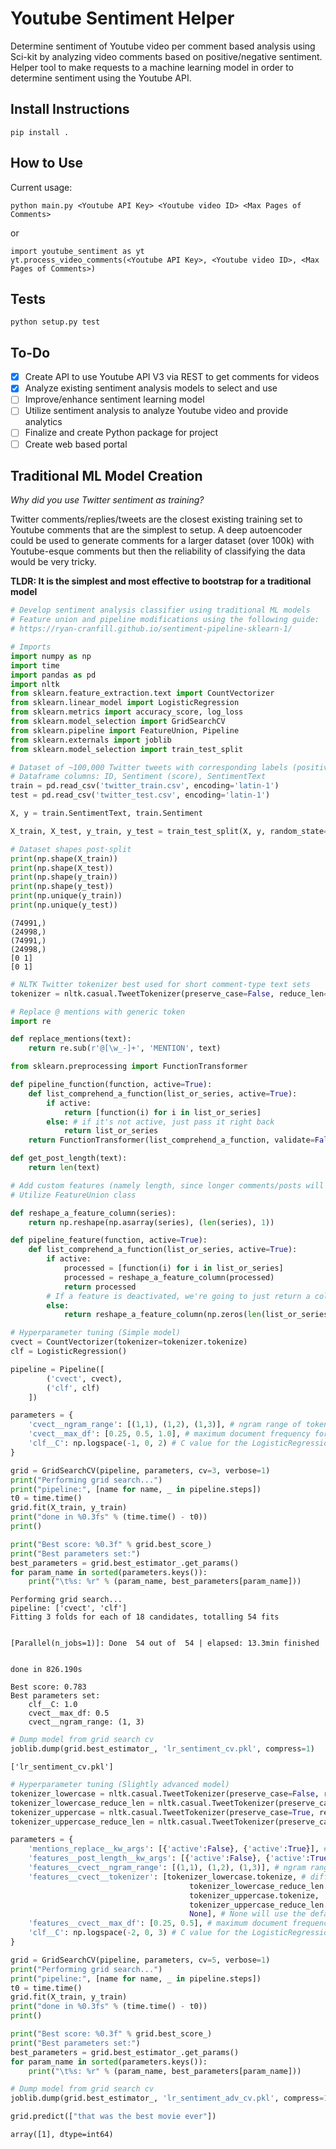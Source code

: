# Youtube Sentiment Helper
Determine sentiment of Youtube video per comment based analysis using Sci-kit by analyzing video comments based on positive/negative sentiment. 
Helper tool to make requests to a machine learning model in order to determine sentiment using the Youtube API.

## Install Instructions
`pip install .`
## How to Use
Current usage:
```
python main.py <Youtube API Key> <Youtube video ID> <Max Pages of Comments>
```
or
```
import youtube_sentiment as yt
yt.process_video_comments(<Youtube API Key>, <Youtube video ID>, <Max Pages of Comments>) 
```
## Tests
```
python setup.py test
```
## To-Do
- [X] Create API to use Youtube API V3 via REST to get comments for videos
- [X] Analyze existing sentiment analysis models to select and use
- [ ] Improve/enhance sentiment learning model
- [ ] Utilize sentiment analysis to analyze Youtube video and provide analytics
- [ ] Finalize and create Python package for project 
- [ ] Create web based portal

## Traditional ML Model Creation

*Why did you use Twitter sentiment as training?*

Twitter comments/replies/tweets are the closest existing training set to Youtube comments that are the simplest to setup. A deep autoencoder could be used to generate comments for a larger dataset (over 100k) with Youtube-esque comments but then the reliability of classifying the data would be very tricky.

**TLDR: It is the simplest and most effective to bootstrap for a traditional model**

```python
# Develop sentiment analysis classifier using traditional ML models
# Feature union and pipeline modifications using the following guide: 
# https://ryan-cranfill.github.io/sentiment-pipeline-sklearn-1/

# Imports
import numpy as np
import time
import pandas as pd
import nltk
from sklearn.feature_extraction.text import CountVectorizer
from sklearn.linear_model import LogisticRegression
from sklearn.metrics import accuracy_score, log_loss
from sklearn.model_selection import GridSearchCV
from sklearn.pipeline import FeatureUnion, Pipeline
from sklearn.externals import joblib
from sklearn.model_selection import train_test_split
```


```python
# Dataset of ~100,000 Twitter tweets with corresponding labels (positive 1, negative 0)
# Dataframe columns: ID, Sentiment (score), SentimentText
train = pd.read_csv('twitter_train.csv', encoding='latin-1')
test = pd.read_csv('twitter_test.csv', encoding='latin-1')
```


```python
X, y = train.SentimentText, train.Sentiment

X_train, X_test, y_train, y_test = train_test_split(X, y, random_state=42)
```


```python
# Dataset shapes post-split
print(np.shape(X_train))
print(np.shape(X_test))
print(np.shape(y_train))
print(np.shape(y_test))
print(np.unique(y_train))
print(np.unique(y_test))
```

    (74991,)
    (24998,)
    (74991,)
    (24998,)
    [0 1]
    [0 1]
    


```python
# NLTK Twitter tokenizer best used for short comment-type text sets
tokenizer = nltk.casual.TweetTokenizer(preserve_case=False, reduce_len=True)
```


```python
# Replace @ mentions with generic token
import re

def replace_mentions(text):
    return re.sub(r'@[\w_-]+', 'MENTION', text)
```


```python
from sklearn.preprocessing import FunctionTransformer

def pipeline_function(function, active=True):
    def list_comprehend_a_function(list_or_series, active=True):
        if active:
            return [function(i) for i in list_or_series]
        else: # if it's not active, just pass it right back
            return list_or_series
    return FunctionTransformer(list_comprehend_a_function, validate=False, kw_args={'active':active})
```


```python
def get_post_length(text):
    return len(text)
```


```python
# Add custom features (namely length, since longer comments/posts will most likely be either positive or negative)
# Utilize FeatureUnion class

def reshape_a_feature_column(series):
    return np.reshape(np.asarray(series), (len(series), 1))

def pipeline_feature(function, active=True):
    def list_comprehend_a_function(list_or_series, active=True):
        if active:
            processed = [function(i) for i in list_or_series]
            processed = reshape_a_feature_column(processed)
            return processed
        # If a feature is deactivated, we're going to just return a column of zeroes.
        else:
            return reshape_a_feature_column(np.zeros(len(list_or_series)))
```


```python
# Hyperparameter tuning (Simple model)
cvect = CountVectorizer(tokenizer=tokenizer.tokenize) 
clf = LogisticRegression()

pipeline = Pipeline([
        ('cvect', cvect),
        ('clf', clf)
    ])

parameters = {
    'cvect__ngram_range': [(1,1), (1,2), (1,3)], # ngram range of tokenizer
    'cvect__max_df': [0.25, 0.5, 1.0], # maximum document frequency for the CountVectorizer
    'clf__C': np.logspace(-1, 0, 2) # C value for the LogisticRegression
}

grid = GridSearchCV(pipeline, parameters, cv=3, verbose=1)
print("Performing grid search...")
print("pipeline:", [name for name, _ in pipeline.steps])
t0 = time.time()
grid.fit(X_train, y_train)
print("done in %0.3fs" % (time.time() - t0))
print()

print("Best score: %0.3f" % grid.best_score_)
print("Best parameters set:")
best_parameters = grid.best_estimator_.get_params()
for param_name in sorted(parameters.keys()):
    print("\t%s: %r" % (param_name, best_parameters[param_name]))
```

    Performing grid search...
    pipeline: ['cvect', 'clf']
    Fitting 3 folds for each of 18 candidates, totalling 54 fits
    

    [Parallel(n_jobs=1)]: Done  54 out of  54 | elapsed: 13.3min finished
    

    done in 826.190s
    
    Best score: 0.783
    Best parameters set:
    	clf__C: 1.0
    	cvect__max_df: 0.5
    	cvect__ngram_range: (1, 3)
    


```python
# Dump model from grid search cv
joblib.dump(grid.best_estimator_, 'lr_sentiment_cv.pkl', compress=1)
```




    ['lr_sentiment_cv.pkl']




```python
# Hyperparameter tuning (Slightly advanced model)
tokenizer_lowercase = nltk.casual.TweetTokenizer(preserve_case=False, reduce_len=False)
tokenizer_lowercase_reduce_len = nltk.casual.TweetTokenizer(preserve_case=False, reduce_len=True)
tokenizer_uppercase = nltk.casual.TweetTokenizer(preserve_case=True, reduce_len=False)
tokenizer_uppercase_reduce_len = nltk.casual.TweetTokenizer(preserve_case=True, reduce_len=True)

parameters = {
    'mentions_replace__kw_args': [{'active':False}, {'active':True}], # genericizing mentions on/off
    'features__post_length__kw_args': [{'active':False}, {'active':True}], # adding post length feature on/off
    'features__cvect__ngram_range': [(1,1), (1,2), (1,3)], # ngram range of tokenizer
    'features__cvect__tokenizer': [tokenizer_lowercase.tokenize, # differing parameters for the TweetTokenizer
                                        tokenizer_lowercase_reduce_len.tokenize,
                                        tokenizer_uppercase.tokenize,
                                        tokenizer_uppercase_reduce_len.tokenize,
                                        None], # None will use the default tokenizer
    'features__cvect__max_df': [0.25, 0.5], # maximum document frequency for the CountVectorizer
    'clf__C': np.logspace(-2, 0, 3) # C value for the LogisticRegression
}

grid = GridSearchCV(pipeline, parameters, cv=5, verbose=1)
print("Performing grid search...")
print("pipeline:", [name for name, _ in pipeline.steps])
t0 = time.time()
grid.fit(X_train, y_train)
print("done in %0.3fs" % (time.time() - t0))
print()

print("Best score: %0.3f" % grid.best_score_)
print("Best parameters set:")
best_parameters = grid.best_estimator_.get_params()
for param_name in sorted(parameters.keys()):
    print("\t%s: %r" % (param_name, best_parameters[param_name]))
```


```python
# Dump model from grid search cv
joblib.dump(grid.best_estimator_, 'lr_sentiment_adv_cv.pkl', compress=1)
```


```python
grid.predict(["that was the best movie ever"])
```




    array([1], dtype=int64)


